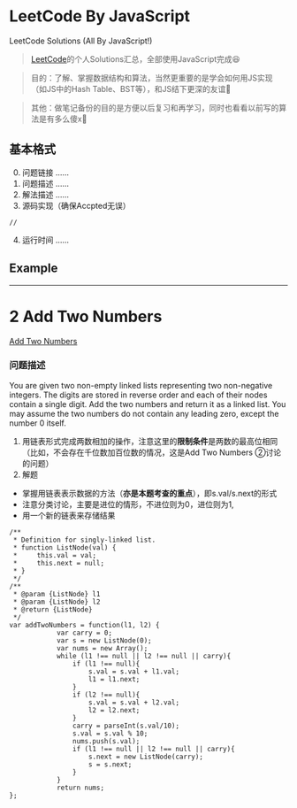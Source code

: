 # LeetCode By JavaScript
LeetCode Solutions (All By JavaScript!)
> [LeetCode](https://leetcode.com/)的个人Solutions汇总，全部使用JavaScript完成:satisfied:

> 目的：了解、掌握数据结构和算法，当然更重要的是学会如何用JS实现（如JS中的Hash Table、BST等），和JS结下更深的友谊:clap:

> 其他：做笔记备份的目的是方便以后复习和再学习，同时也看看以前写的算法是有多么傻x:shit:

## 基本格式
0. 问题链接
……
1. 问题描述
……
2. 解法描述
……
3. 源码实现（确保Accpted无误）
```
//
```
4. 运行时间
……

## Example
---

# 2 Add Two Numbers
[Add Two Numbers](https://leetcode.com/problems/add-two-numbers/description/)
### 问题描述
  You are given two non-empty linked lists representing two non-negative integers. The digits are stored in reverse order and 
each of their nodes contain a single digit. Add the two numbers and return it as a linked list.
  You may assume the two numbers do not contain any leading zero, except the number 0 itself.

1. 用链表形式完成两数相加的操作，注意这里的**限制条件**是两数的最高位相同（比如，不会存在千位数加百位数的情况，这是Add Two Numbers ②讨论的问题）
2. 解题
- 掌握用链表表示数据的方法（**亦是本题考查的重点**），即s.val/s.next的形式
- 注意分类讨论，主要是进位的情形，不进位则为0，进位则为1,
- 用一个新的链表来存储结果

```
/**
 * Definition for singly-linked list.
 * function ListNode(val) {
 *     this.val = val;
 *     this.next = null;
 * }
 */
/**
 * @param {ListNode} l1
 * @param {ListNode} l2
 * @return {ListNode}
 */
var addTwoNumbers = function(l1, l2) {
            var carry = 0;
            var s = new ListNode(0);
            var nums = new Array();
            while (l1 !== null || l2 !== null || carry){
                if (l1 !== null){
                    s.val = s.val + l1.val;
                    l1 = l1.next;
                }
                if (l2 !== null){
                    s.val = s.val + l2.val;
                    l2 = l2.next;
                }
                carry = parseInt(s.val/10);
                s.val = s.val % 10;
                nums.push(s.val);
                if (l1 !== null || l2 !== null || carry){
                    s.next = new ListNode(carry);
                    s = s.next;
                }
            }
            return nums;
};
```
